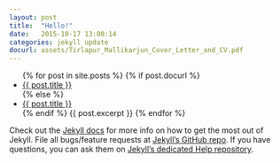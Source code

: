 ```yaml
---
layout: post
title:  "Hello!"
date:   2015-10-17 13:00:14
categories: jekyll update
docurl: assets/Tirlapur_Mallikarjun_Cover_Letter_and_CV.pdf
---
```

<ul>
  {% for post in site.posts %}
    {% if post.docurl %}
      <li><a href="{{ site.baseurl }}{{ post.docurl }}">{{ post.title }}</a></li>
    {% else %}
      <li><a href="{{ site.baseurl }}{{ post.url }}">{{ post.title }}</a></li>
    {% endif %}
    {{ post.excerpt }}
  {% endfor %}
</ul>

Check out the [Jekyll docs][jekyll] for more info on how to get the most out of Jekyll. File all bugs/feature requests at [Jekyll’s GitHub repo][jekyll-gh]. If you have questions, you can ask them on [Jekyll’s dedicated Help repository][jekyll-help].

[jekyll]:      http://jekyllrb.com
[jekyll-gh]:   https://github.com/jekyll/jekyll
[jekyll-help]: https://github.com/jekyll/jekyll-help
